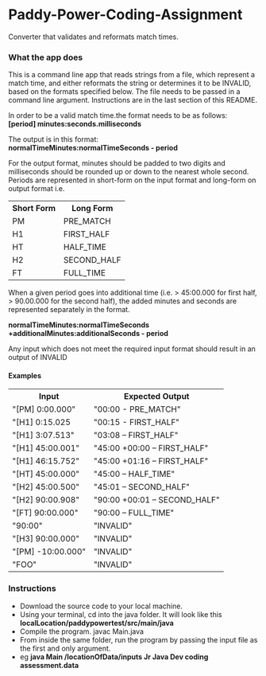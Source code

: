 # Paddy-Power-Coding-Assignment
Converter that validates and reformats match times.

### What the app does

This is a command line app that reads strings from a file, which represent a match time, and either reformats the string or determines it to be INVALID, based on the formats specified below. The file needs to be passed in a command line argument. Instructions are in the last section of this README.

In order to be a valid match time.the format needs to be as follows:</br>
**[period] minutes:seconds.milliseconds**

The output is in this format:</br>
**normalTimeMinutes:normalTimeSeconds - period**

For the output format, minutes should be padded to two digits and milliseconds should be rounded 
up or down to the nearest whole second. Periods are represented in short-form on the input format and long-form 
on output format i.e.

<table style="width:200%">
  <tr>
    <th>Short Form</th>
    <th>Long Form</th> 
  </tr>
  <tr>
    <td>PM</td>
    <td>PRE_MATCH</td> 
  </tr>
  <tr>
    <td>H1</td>
    <td>FIRST_HALF</td> 
  </tr>
  <tr>
    <td>HT</td>
    <td>HALF_TIME</td> 
  </tr>
  <tr>
    <td>H2</td>
    <td>SECOND_HALF</td> 
  </tr>
  <tr>
    <td>FT</td>
    <td>FULL_TIME</td> 
  </tr>
</table>

When a given period goes into additional time (i.e. > 45:00.000 for first half, > 90.00.000 for the second half), the added minutes and seconds are represented separately in the format.

**normalTimeMinutes:normalTimeSeconds +additionalMinutes:additionalSeconds - period**

Any input which does not meet the required input format should result in an output of INVALID

#### Examples

<table style="width:200%">
  <tr>
    <th>Input</th>
    <th>Expected Output</th> 
  </tr>
  <tr>
    <td>"[PM] 0:00.000"</td>
    <td>"00:00 - PRE_MATCH"</td> 
  </tr>
  <tr>
    <td>"[H1] 0:15.025</td>
    <td>"00:15 - FIRST_HALF"</td> 
  </tr>
  <tr>
    <td>"[H1] 3:07.513"</td>
    <td>"03:08 – FIRST_HALF"</td> 
  </tr>
  <tr>
    <td>"[H1] 45:00.001"</td>
    <td>"45:00 +00:00 – FIRST_HALF"</td> 
  </tr>
  <tr>
    <td>"[H1] 46:15.752"</td>
    <td>"45:00 +01:16 – FIRST_HALF"</td> 
  </tr>
  <tr>
    <td>"[HT] 45:00.000"</td>
    <td>"45:00 – HALF_TIME"</td> 
  </tr>
  <tr>
    <td>"[H2] 45:00.500"</td>
    <td>"45:01 – SECOND_HALF"</td> 
  </tr>
  <tr>
    <td>"[H2] 90:00.908"</td>
    <td>"90:00 +00:01 – SECOND_HALF"</td> 
  </tr>
  <tr>
    <td>"[FT] 90:00.000"</td>
    <td>"90:00 – FULL_TIME"</td> 
  </tr>
  <tr>
    <td>"90:00"</td>
    <td>"INVALID"</td> 
  </tr>
  <tr>
    <td>"[H3] 90:00.000"</td>
    <td>"INVALID"</td> 
  </tr>
  <tr>
    <td>"[PM] -10:00.000"</td>
    <td>"INVALID"</td> 
  </tr>
  <tr>
    <td>"FOO"</td>
    <td>"INVALID"</td> 
  </tr>
</table>


### Instructions

 - Download the source code to your local machine.
 - Using your terminal, cd into the java folder. It will look like this **localLocation/paddypowertest/src/main/java**
 - Compile the program. javac Main.java
 - From inside the same folder, run the program by passing the input file as the first and only argument.
 - eg **java Main /locationOfData/inputs Jr Java Dev coding assessment.data**
